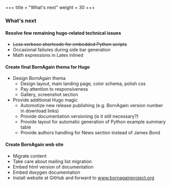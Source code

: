 +++
title = "What's next"
weight = 30
+++

### What's next

#### Resolve few remaining hugo-related technical issues

* ~~Less verbose shortcode for embedded Python scripts~~
* Occasional failures during side bar generation
* Math expressions in Latex inlined

#### Create final BornAgain thema for Hugo

* Design BornAgain thema
  * Design layout, main landing page, color schema, polish css
  * Pay attention to responsiveness
  * Gallery, screenshot section
* Provide additional Hugo magic
  * Automotize new release publishing (e.g. BornAgain version number in download links)
  * Provide documentation versioning (is it still necessary?)
  * Provide layout for automatic generation of Python example summary table
  * Provide authors handling for News section instead of James Bond

#### Create BornAgain web site

* Migrate content
* Take care about mailing list migration
* Embed html version of documentation
* Embed doxygen documentation
* Install website at GitHub and forward to www.bornagainproject.org



